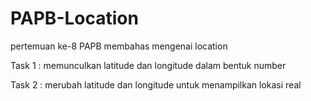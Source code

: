 # PAPB-Location
pertemuan ke-8 PAPB membahas mengenai location

Task 1 : memunculkan latitude dan longitude dalam bentuk number

Task 2 : merubah latitude dan longitude untuk menampilkan lokasi real
